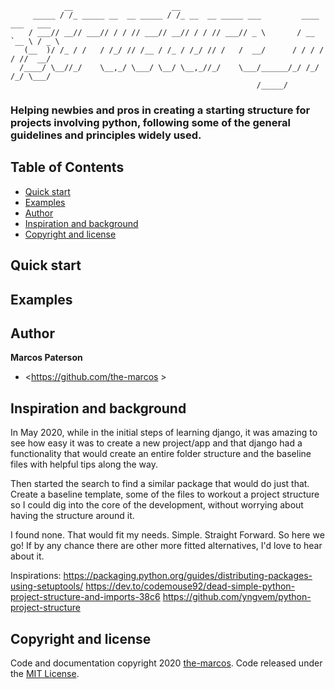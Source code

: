                 __                      __                                          
         _____ / /_ _____ __  __ _____ / /_ __  __ _____ ___         ____ ___   ___ 
        / ___// __// ___// / / // ___// __// / / // ___// _ \       / __ `__ \ / _ \
       (__  )/ /_ / /   / /_/ // /__ / /_ / /_/ // /   /  __/      / / / / / //  __/
      /____/ \__//_/    \__,_/ \___/ \__/ \__,_//_/    \___/______/_/ /_/ /_/ \___/ 
                                                           /_____/                 
  
### Helping newbies and pros in creating a starting structure for projects involving python, following some of the general guidelines and principles widely used.  
  

## Table of Contents
- [Quick start](#quick-start)
- [Examples](#examples)
- [Author](#author)
- [Inspiration and background](#inspiration-and-background)
- [Copyright and license](#copyright-and-license)

## Quick start


## Examples


## Author

**Marcos Paterson**
- <https://github.com/the-marcos    >


## Inspiration and background

In May 2020, while in the initial steps of learning django, it was amazing to
see how easy it was to create a new project/app and that django had a functionality
that would create an entire folder structure and the baseline files with helpful
tips along the way.

Then started the search to find a similar package that would do just that. Create
a baseline template, some of the files to workout a project structure so I could
dig into the core of the development, without worrying about having the structure
around it.

I found none. That would fit my needs. Simple. Straight Forward. So here we go!
If by any chance there are other more fitted alternatives, I'd love to hear about it.

Inspirations:
https://packaging.python.org/guides/distributing-packages-using-setuptools/
https://dev.to/codemouse92/dead-simple-python-project-structure-and-imports-38c6
https://github.com/yngvem/python-project-structure


## Copyright and license

Code and documentation copyright 2020 [the-marcos](https://github.com/the-marcos). Code released under the [MIT License](https://github.com/the-marcos/structure_me/blob/master/LICENSE).